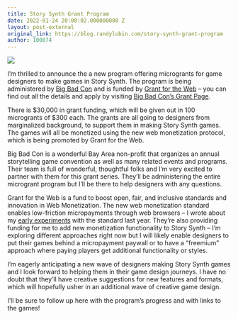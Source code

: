 ```yaml
---
title: Story Synth Grant Program
date: 2022-01-24 20:00:02.000000000 Z
layout: post-external
original_link: https://blog.randylubin.com/story-synth-grant-program
author: 100074
---
```


![](https://blog.randylubin.com/images/story-synth-and-big-bad-con-microgrant-banner.png)

I’m thrilled to announce the a new program offering microgrants for game designers to make games in Story Synth. The program is being administered by [Big Bad Con](https://www.bigbadcon.com/) and is funded by [Grant for the Web](https://www.grantfortheweb.org/) – you can find out all the details and apply by visiting [Big Bad Con’s Grant Page](https://www.bigbadcon.com/story-synth-microgrants/).

There is $30,000 in grant funding, which will be given out in 100 microgrants of $300 each. The grants are all going to designers from marginalized background, to support them in making Story Synth games. The games will all be monetized using the new web monetization protocol, which is being promoted by Grant for the Web.

Big Bad Con is a wonderful Bay Area non-profit that organizes an annual storytelling game convention as well as many related events and programs. Their team is full of wonderful, thoughtful folks and I’m very excited to partner with them for this grant series. They’ll be administering the entire microgrant program but I’ll be there to help designers with any questions.

Grant for the Web is a fund to boost open, fair, and inclusive standards and innovation in Web Monetization. The new web monetization standard enables low-friction micropayments through web browsers – I wrote about my [early experiments](https://blog.randylubin.com/playing-around-with-the-web-monetization-protocol) with the standard last year. They’re also providing funding for me to add new monetization functionality to Story Synth – I’m exploring different approaches right now but I will likely enable designers to put their games behind a micropayment paywall or to have a “freemium” approach where paying players get additional functionality or styles.

I’m eagerly anticipating a new wave of designers making Story Synth games and I look forward to helping them in their game design journeys. I have no doubt that they’ll have creative suggestions for new features and formats, which will hopefully usher in an additional wave of creative game design.

I’ll be sure to follow up here with the program’s progress and with links to the games!
